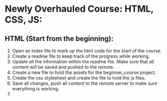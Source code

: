 # Newly Overhauled Course: HTML, CSS, JS:

## HTML (Start from the beginning):

1. Open an index file to mark up the html code for the start of the course.
2. Create a readme file to keep track of the progress while working.
3. Update all the information within the readme file. Make sure that all content will be saved and pushed to the remote.
4. Create a new file to hold the assets for the beginner_course project.
5. Create the css stylesheet and create the file to hold the js files. 
6. Save all changes, push all content to the remote server to make sure everything is working.
7. 